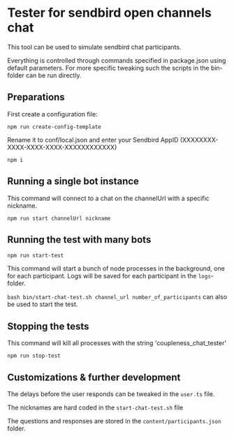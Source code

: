 # Tester for sendbird open channels chat

This tool can be used to simulate sendbird chat participants.

Everything is controlled through commands specified in package.json using default parameters. For more specific tweaking such the scripts in the bin-folder can be run directly. 

## Preparations

First create a configuration file:

`npm run create-config-template`

Rename it to conf/local.json and enter your Sendbird AppID (XXXXXXXX-XXXX-XXXX-XXXX-XXXXXXXXXXXX)

`npm i`

## Running a single bot instance

This command will connect to a chat on the channelUrl with a specific nickname. 

`npm run start channelUrl nickname`

## Running the test with many bots

`npm run start-test`

This command will start a bunch of node processes in the background, one for each participant. Logs will be saved for each participant in the `logs`-folder. 

`bash bin/start-chat-test.sh channel_url number_of_participants` can also be used to start the test. 

## Stopping the tests

This command will kill all processes with the string 'coupleness_chat_tester'

`npm run stop-test`

## Customizations & further development

The delays before the user responds can be tweaked in the `user.ts` file. 

The nicknames are hard coded in the `start-chat-test.sh` file

The questions and responses are stored in the `content/participants.json` folder.